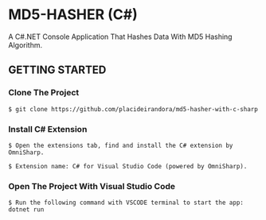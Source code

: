 # MD5-HASHER (C#)
A C#.NET Console Application That Hashes Data With MD5 Hashing Algorithm.

## GETTING STARTED

### Clone The Project

```
$ git clone https://github.com/placideirandora/md5-hasher-with-c-sharp
```

### Install C# Extension

```
$ Open the extensions tab, find and install the C# extension by OmniSharp. 
```
```
$ Extension name: C# for Visual Studio Code (powered by OmniSharp).
```

### Open The Project With Visual Studio Code

```
$ Run the following command with VSCODE terminal to start the app: dotnet run
```
